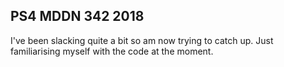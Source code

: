 ## PS4 MDDN 342 2018

I've been slacking quite a bit so am now trying to catch up. Just familiarising myself with the code at the moment.